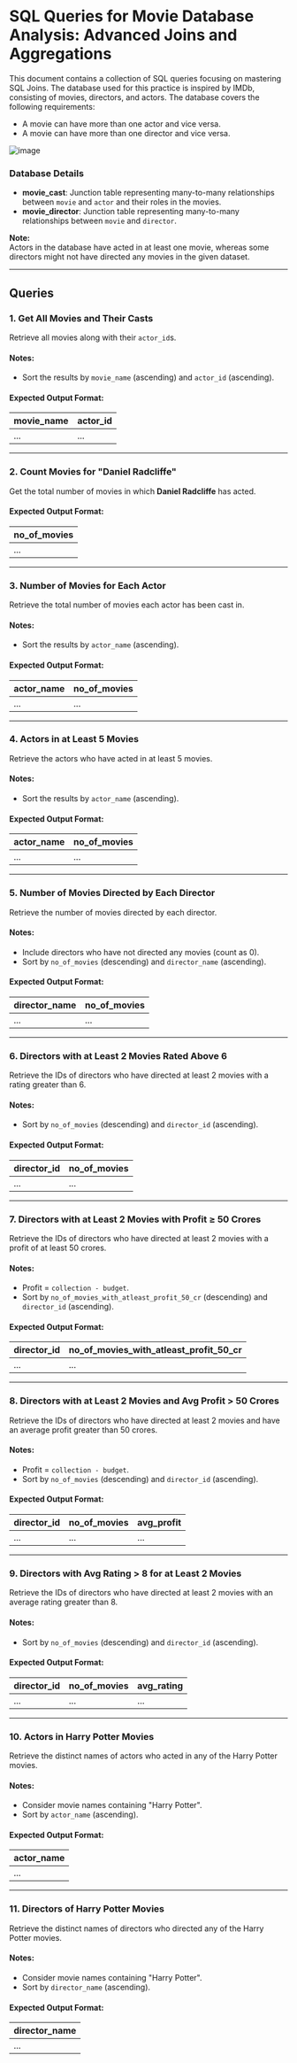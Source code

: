 # SQL Queries for Movie Database Analysis: Advanced Joins and Aggregations

This document contains a collection of SQL queries focusing on mastering SQL Joins. The database used for this practice is inspired by IMDb, consisting of movies, directors, and actors. The database covers the following requirements:  
- A movie can have more than one actor and vice versa.  
- A movie can have more than one director and vice versa.  

![image](https://github.com/user-attachments/assets/47c2bc80-64c4-4fec-aaca-dbfa2bad93db)


### Database Details  
- **movie_cast**: Junction table representing many-to-many relationships between `movie` and `actor` and their roles in the movies.  
- **movie_director**: Junction table representing many-to-many relationships between `movie` and `director`.  

**Note:**  
Actors in the database have acted in at least one movie, whereas some directors might not have directed any movies in the given dataset.  

---

## Queries  

### 1. Get All Movies and Their Casts  
Retrieve all movies along with their `actor_id`s.  

#### Notes:  
- Sort the results by `movie_name` (ascending) and `actor_id` (ascending).  

#### Expected Output Format:  
| movie_name | actor_id |  
|------------|----------|  
| ...        | ...      |  

---

### 2. Count Movies for "Daniel Radcliffe"  
Get the total number of movies in which **Daniel Radcliffe** has acted.  

#### Expected Output Format:  
| no_of_movies |  
|--------------|  
| ...          |  

---

### 3. Number of Movies for Each Actor  
Retrieve the total number of movies each actor has been cast in.  

#### Notes:  
- Sort the results by `actor_name` (ascending).  

#### Expected Output Format:  
| actor_name  | no_of_movies |  
|-------------|--------------|  
| ...         | ...          |  

---

### 4. Actors in at Least 5 Movies  
Retrieve the actors who have acted in at least 5 movies.  

#### Notes:  
- Sort the results by `actor_name` (ascending).  

#### Expected Output Format:  
| actor_name  | no_of_movies |  
|-------------|--------------|  
| ...         | ...          |  

---

### 5. Number of Movies Directed by Each Director  
Retrieve the number of movies directed by each director.  

#### Notes:  
- Include directors who have not directed any movies (count as 0).  
- Sort by `no_of_movies` (descending) and `director_name` (ascending).  

#### Expected Output Format:  
| director_name | no_of_movies |  
|---------------|--------------|  
| ...           | ...          |  

---

### 6. Directors with at Least 2 Movies Rated Above 6  
Retrieve the IDs of directors who have directed at least 2 movies with a rating greater than 6.  

#### Notes:  
- Sort by `no_of_movies` (descending) and `director_id` (ascending).  

#### Expected Output Format:  
| director_id | no_of_movies |  
|-------------|--------------|  
| ...         | ...          |  

---

### 7. Directors with at Least 2 Movies with Profit ≥ 50 Crores  
Retrieve the IDs of directors who have directed at least 2 movies with a profit of at least 50 crores.  

#### Notes:  
- Profit = `collection - budget`.  
- Sort by `no_of_movies_with_atleast_profit_50_cr` (descending) and `director_id` (ascending).  

#### Expected Output Format:  
| director_id | no_of_movies_with_atleast_profit_50_cr |  
|-------------|---------------------------------------|  
| ...         | ...                                   |  

---

### 8. Directors with at Least 2 Movies and Avg Profit > 50 Crores  
Retrieve the IDs of directors who have directed at least 2 movies and have an average profit greater than 50 crores.  

#### Notes:  
- Profit = `collection - budget`.  
- Sort by `no_of_movies` (descending) and `director_id` (ascending).  

#### Expected Output Format:  
| director_id | no_of_movies | avg_profit |  
|-------------|--------------|------------|  
| ...         | ...          | ...        |  

---

### 9. Directors with Avg Rating > 8 for at Least 2 Movies  
Retrieve the IDs of directors who have directed at least 2 movies with an average rating greater than 8.  

#### Notes:  
- Sort by `no_of_movies` (descending) and `director_id` (ascending).  

#### Expected Output Format:  
| director_id | no_of_movies | avg_rating |  
|-------------|--------------|------------|  
| ...         | ...          | ...        |  

---

### 10. Actors in Harry Potter Movies  
Retrieve the distinct names of actors who acted in any of the Harry Potter movies.  

#### Notes:  
- Consider movie names containing "Harry Potter".  
- Sort by `actor_name` (ascending).  

#### Expected Output Format:  
| actor_name |  
|------------|  
| ...        |  

---

### 11. Directors of Harry Potter Movies  
Retrieve the distinct names of directors who directed any of the Harry Potter movies.  

#### Notes:  
- Consider movie names containing "Harry Potter".  
- Sort by `director_name` (ascending).  

#### Expected Output Format:  
| director_name |  
|---------------|  
| ...           |  
